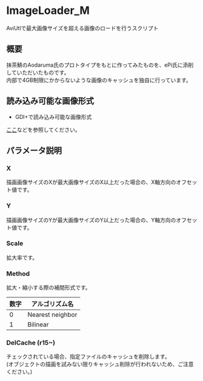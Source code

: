 # ImageLoader_M
AviUtlで最大画像サイズを超える画像のロードを行うスクリプト

## 概要
抹茶鯖のAodaruma氏のプロトタイプをもとに作ってみたものを、ePi氏に添削していただいたものです。  
内部で4GB制限にかからないような画像のキャッシュを独自に行っています。

## 読み込み可能な画像形式
+ GDI+で読み込み可能な画像形式

[ここ](https://docs.microsoft.com/ja-jp/windows/win32/gdiplus/-gdiplus-types-of-bitmaps-about#graphics-file-formats)などを参照してください。

## パラメータ説明
### X
描画画像サイズのXが最大画像サイズのX以上だった場合の、X軸方向のオフセット値です。
### Y
描画画像サイズのYが最大画像サイズのY以上だった場合の、Y軸方向のオフセット値です。
### Scale
拡大率です。
### Method
拡大・縮小する際の補間形式です。

|数字| アルゴリズム名 |
|----|----------------|
| 0  |Nearest neighbor|
| 1  |Bilinear        |

### DelCache (r15~)
チェックされている場合、指定ファイルのキャッシュを削除します。  
(オブジェクトの描画を試みない限りキャッシュ削除が行われないため、ご注意ください。)
